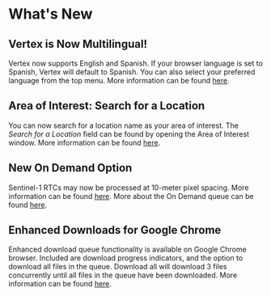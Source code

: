 # What's New


## Vertex is Now Multilingual!

Vertex now supports English and Spanish. If your browser language is set to Spanish, Vertex will default to Spanish. You can also select your preferred language from the top menu. More information can be found [here](/vertex/manual/#language-options).

## Area of Interest: Search for a Location
You can now search for a location name as your area of interest. The *Search for a Location* field can be found by opening the Area of Interest window. More information can be found [here](/vertex/manual/#area-of-interest-options).


## New On Demand Option

Sentinel-1 RTCs may now be processed at 10-meter pixel spacing. More information can be found [here](https://hyp3-docs.asf.alaska.edu/guides/rtc_product_guide/#pixel-spacing). More about the On Demand queue can be found [here](/vertex/manual/#on-demand-queue).


## Enhanced Downloads for Google Chrome

Enhanced download queue functionality is available on Google Chrome browser. Included are download progress indicators, and the option to download all files in the queue. Download all will download 3 files concurrently until all files in the queue have been downloaded. More information can be found [here](https://docs.asf.alaska.edu/vertex/manual/#google-chrome-browser).

